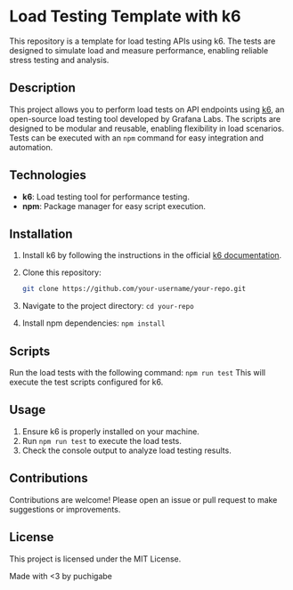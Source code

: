 # Load Testing Template with k6

This repository is a template for load testing APIs using k6. The tests are designed to simulate load and measure performance, enabling reliable stress testing and analysis.

## Description

This project allows you to perform load tests on API endpoints using [k6](https://k6.io/), an open-source load testing tool developed by Grafana Labs. The scripts are designed to be modular and reusable, enabling flexibility in load scenarios. Tests can be executed with an `npm` command for easy integration and automation.

## Technologies

- **k6**: Load testing tool for performance testing.
- **npm**: Package manager for easy script execution.

## Installation

1. Install k6 by following the instructions in the official [k6 documentation](https://grafana.com/docs/k6/latest/set-up/install-k6/).
   
2. Clone this repository:
   ```bash
   git clone https://github.com/your-username/your-repo.git

3. Navigate to the project directory:
`cd your-repo`

4. Install npm dependencies:
`npm install`

## Scripts
Run the load tests with the following command:
`npm run test`
This will execute the test scripts configured for k6.

## Usage
1. Ensure k6 is properly installed on your machine.
2. Run `npm run test` to execute the load tests.
3. Check the console output to analyze load testing results.

## Contributions
Contributions are welcome! Please open an issue or pull request to make suggestions or improvements.

## License
This project is licensed under the MIT License.

Made with <3 by puchigabe
